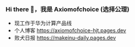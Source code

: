 ### Hi there 👋，我是 Axiomofchoice (选择公理)

- 现工作于华为计算产品线
- 个人博客 <https://axiomofchoice-hjt.pages.dev>
- 败犬日报 <https://makeinu-daily.pages.dev>

<!---
axiomofchoice-hjt/axiomofchoice-hjt is a ✨ special ✨ repository because its `README.md` (this file) appears on your GitHub profile.
You can click the Preview link to take a look at your changes.
--->
